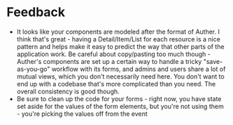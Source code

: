 # Feedback

* It looks like your components are modeled after the format of Auther. I think that's great - having a Detail/Item/List for each resource is a nice pattern and helps make it easy to predict the way that other parts of the application work. Be careful about copy/pasting too much though - Auther's components are set up a certain way to handle a tricky "save-as-you-go" workflow with its forms, and admins and users share a lot of mutual views, which you don't necessarily need here. You don't want to end up with a codebase that's more complicated than you need. The overall consistency is good though.
* Be sure to clean up the code for your forms - right now, you have state set aside for the values of the form elements, but you're not using them - you're picking the values off from the event
